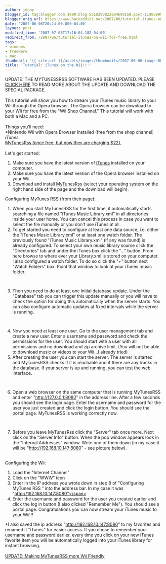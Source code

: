 ```yaml
---
author: jenny
blogger_id: tag:blogger.com,1999:blog-5518298822864690168.post-1148599944492015331
blogger_orig_url: https://www.hackaddict.net/2007/06/tutorial-itunes-on-wii-for-free.html
date: '2007-06-06T20:24:00.000-04:00'
layout: post
modified_time: '2007-07-08T17:16:04.182-04:00'
redirect_from: /2007/06/tutorial-itunes-on-wii-for-free.html
tags:
- windows
- freeware
- mac
thumbnail: '{{ site.url }}/assets/images/thumbnails/2007-06-06-image-0000.jpg'
title: 'Tutorial: iTunes on the Wii!!!'
---
```


UPDATE:  THE MYTUNESSRSS SOFTWARE HAS BEEN UPDATED.  PLEASE <a href="http://hackaddict.blogspot.com/2007/06/update-stream-itunes-on-wii.html">CLICK HERE</a> TO READ MORE ABOUT THE UPDATE AND DOWNLOAD THE SPECIAL PACKAGE.<br /><br />This tutorial will show you how to stream your iTunes music library to your Wii through the Opera browser.  The Opera browser can be download to your Wii for free from the "Wii Shop Channel."  This tutorial will work with both a Mac and a PC.<br /><br />Things you'll need:<br />*Nintendo Wii with Opera Browser Installed (free from the shop channel)<br />*iTunes<br />*<a href="http://www.codewave.de/products/mytunesrss/">MyTunesRss (once free, but now they are charging $22).</a><br /><br />Let's get started:<ol><li>Make sure you have the latest version of <a href="http://www.apple.com/itunes/download/">iTunes</a> installed on your computer.</li><li>Make sure you have the latest version of the Opera browser installed on your Wii.</li><li>Download and install <a href="http://www.codewave.de/products/mytunesrss/">MyTunesRss</a> (select your operating system on the right hand side of the page and the download will begin).</li></ol>Configuring MyTunes RSS (from their page):<ol><li><span class="postbody"> When you start MyTunesRSS for the first</span><span class="postbody"> time, it automatically starts searching a file</span><span class="postbody"> named "iTunes Music Library.xml" in all</span><span class="postbody"> direc</span><span class="postbody">tories</span><span class="postbody"> ins</span><span class="postbody">ide your user home. You can cancel this process in case you want to select the file manually or you don't use iTunes at</span><span class="postbody"> all.</span></li><li><span class="postbody">To get started you need to configure at least one </span><span class="postbody">data source, i.e. either the "iTunes Music Library.xml" or</span><span class="postbody"> at least one watch folder. The previously found </span><span class="postbody">"iT</span><span class="postbody">unes Music Library.xml" (if any was found) is already configured.   To select your own music library source clic</span><span class="postbody">k the "Directories" tab and under the iTunes box click the "..." button.  From here browse to where ever your Library.xml is</span><span class="postbody"> sto</span><span class="postbody">red on your computer.  I also configured a watch folder.  To do so click the "+" button next "Watch Folders" box.  Point that window to look at your iTunes music folder.</span><br /><br /><a onblur="try {parent.deselectBloggerImageGracefully();} catch(e) {}" href="http://bp1.blogger.com/_Gj3xvk4ycVs/RmdkwWYfVoI/AAAAAAAAAMU/xj8XaZzgzD0/s1600-h/server.jpg"><img style="margin: 0px auto 10px; display: block; text-align: center; cursor: pointer;" src="http://bp1.blogger.com/_Gj3xvk4ycVs/RmdkwWYfVoI/AAAAAAAAAMU/xj8XaZzgzD0/s320/server.jpg" alt="" id="BLOGGER_PHOTO_ID_5073134287060948610" border="0" /><br /></a></li><li><span class="postbody">Then you need to do at least on</span><span class="postbody">e initial</span><span class="postbody"> database </span><span class="postbody">update</span><span class="postbody">.</span><span class="postbody"> Under</span><span class="postbody"> the "Database" tab you</span><span class="postbody"> can trigger this update manually or </span><span class="postbody">you will have to check the option for doing this automatically when the server starts. You can</span><span class="postbody"> also configure automatic updates at fixed</span><span class="postbody"> intervals while the server is running.<br /><br /></span><a onblur="try {parent.deselectBloggerImageGracefully();} catch(e) {}" href="http://bp1.blogger.com/_Gj3xvk4ycVs/RmdlDWYfVpI/AAAAAAAAAMc/6b4xdMnwTuY/s1600-h/data.jpg"><img style="margin: 0px auto 10px; display: block; text-align: center; cursor: pointer;" src="http://bp1.blogger.com/_Gj3xvk4ycVs/RmdlDWYfVpI/AAAAAAAAAMc/6b4xdMnwTuY/s320/data.jpg" alt="" id="BLOGGER_PHOTO_ID_5073134613478463122" border="0" /><br /></a></li><li><span class="postbody">Now you need at least one user. Go to the user</span><span class="postbody"> management tab and create a new user.</span><span class="postbody"> Enter a username and password and check the</span><span class="postbody"> permissions for the use</span><span class="postbody">r. You should start with a user with all permissions and no download and zip archive limit.   (You will not be able to download music or videos to your Wii...I already tried)<br /></span></li><li><span class="postbody">After creating the user you can start the serv</span><span class="postbody">er. The server is started and MyTunesRSS checks if it is reachable and if there are any tracks in the database. If your server is up and running, you can test the web interface.<br /><br /></span><a onblur="try {parent.deselectBloggerImageGracefully();} catch(e) {}" href="http://bp3.blogger.com/_Gj3xvk4ycVs/Rmdlv2YfVqI/AAAAAAAAAMk/3G-JL6jFi2I/s1600-h/User.jpg"><img style="margin: 0px auto 10px; display: block; text-align: center; cursor: pointer;" src="http://bp3.blogger.com/_Gj3xvk4ycVs/Rmdlv2YfVqI/AAAAAAAAAMk/3G-JL6jFi2I/s320/User.jpg" alt="" id="BLOGGER_PHOTO_ID_5073135377982641826" border="0" /></a><br /></li><li><span class="postbody">Open a web browser on the same computer that is running MyTunesRSS and enter "http://127.0.0.1:8080" in the address line. After a few seconds you should see the login page. Enter the username and password for the user you just created and click the login button. You should see the portal page. My</span><span class="postbody">TunesRSS is working correctly now.<br /><br /></span><a onblur="try {parent.deselectBloggerImageGracefully();} catch(e) {}" href="http://bp2.blogger.com/_Gj3xvk4ycVs/RmdkHmYfVnI/AAAAAAAAAMM/EfdMB5Hd7sE/s1600-h/ishot-7.jpg"><img style="margin: 0px auto 10px; display: block; text-align: center; cursor: pointer;" src="http://bp2.blogger.com/_Gj3xvk4ycVs/RmdkHmYfVnI/AAAAAAAAAMM/EfdMB5Hd7sE/s400/ishot-7.jpg" alt="" id="BLOGGER_PHOTO_ID_5073133586981279346" border="0" /></a><span class="postbody"><br /></span></li><li><span class="postbody">Before you leave MyTunesRss click the "Server" tab once more.  Next click on the "Server Info" button.  When the pop window appears look in the "Internal Addresses" window.  Write one of them down (in my case it will be "http://192.168.10.147:8080" - see picture below).</span><a onblur="try {parent.deselectBloggerImageGracefully();} catch(e) {}" href="http://bp2.blogger.com/_Gj3xvk4ycVs/Rmde5mYfViI/AAAAAAAAALk/UUSijviPHe4/s1600-h/ip.jpg"><img style="margin: 0px auto 10px; display: block; text-align: center; cursor: pointer;" src="http://bp2.blogger.com/_Gj3xvk4ycVs/Rmde5mYfViI/AAAAAAAAALk/UUSijviPHe4/s400/ip.jpg" alt="" id="BLOGGER_PHOTO_ID_5073127848904971810" border="0" /></a></li></ol><br />Configuring the Wii:<br /><ol><li>Load the "Internet Channel"</li><li>Click on the "WWW" icon</li><li>Enter in the IP address you wrote down in step 8 of "Configuring MyTunes RSS "  <span class="postbody">into the address bar.  In my case it was </span><span class="postbody">"http://192.168.10.147:8080"</span></li><li><span class="postbody">Enter the username and password for the user you created earlier and click the log in button (I also clicked "Remember Me").  You should see a portal page.  Congratulations you can now stream your iTunes music to your Wii!!!</span></li></ol>*I also saved the ip address "<span class="postbody">http://192.168.10.147:8080</span><span class="postbody">" to my favorites and renamed it "iTunes" for easier access.  If you chose to remember your username and password earlier, every time you click on your new iTunes favorite item you will be automatically logged into your iTunes library for instant browsing.<br /><br /></span><a href="http://hackaddict.blogspot.com/2007/06/update-stream-itunes-on-wii.html">UPDATE: Making MyTunesRSS more Wii Friendly</a>